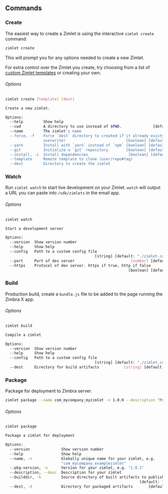 ## Commands

### Create

The easiest way to create a Zimlet is using the interactive `zimlet create` command:

```sh
zimlet create
```

This will prompt you for any options needed to create a new Zimlet.

For extra control over the Zimlet you create, try choosing from a list of [custom Zimlet templates](https://github.com/pl12133/zimlet-cli/tree/docs/first-draft/docs/zimlet-templates.md#TODOChange+Repo+To+Zimbra) or creating your own.

###### Options
```sh
zimlet create [template] [dest]

Create a new zimlet.

Options:
  --help         Show help                                             [boolean]
  --cwd          A directory to use instead of $PWD.              [default: "."]
  --name         The zimlet's name
  --force, -f    Force `dest` directory to created if it already exists; will
                 overwrite!                           [boolean] [default: false]
  --yarn         Install with `yarn` instead of `npm` [boolean] [default: false]
  --git          Initialize a `git` repository        [boolean] [default: false]
  --install, -i  Install dependencies                  [boolean] [default: true]
  --template     Remote template to clone (user/repo#tag)
  --dest         Directory to create the zimlet
```

### Watch

Run `zimlet watch` to start live development on your Zimlet. `watch` will output a URL you can paste into `/sdk/zimlets` in the email app.

###### Options
```sh
zimlet watch

Start a development server

Options:
  --version  Show version number                                       [boolean]
  --help     Show help                                                 [boolean]
  --config   Path to a custom config file
                                        [string] [default: "./zimlet.config.js"]
  --port     Port of dev server                         [number] [default: 8081]
  --https    Protocol of dev server. https if true, http if false
                                                       [boolean] [default: true]
```

### Build

Production build, create a `bundle.js` file to be added to the page running the Zimbra X app.

###### Options

```sh
zimlet build

Compile a zimlet

Options:
  --version  Show version number                                       [boolean]
  --help     Show help                                                 [boolean]
  --config   Path to a custom config file
                                        [string] [default: "./zimlet.config.js"]
  --dest     Directory for build artifacts           [string] [default: ./build]
```

### Package

Package for deployment to Zimbra server.

```sh
zimlet package --name com_mycompany_myzimlet -v 1.0.0 --description "My zimlet"
```

###### Options

```sh
zimlet package

Package a zimlet for deployment

Options:
  --version              Show version number                           [boolean]
  --help                 Show help                                     [boolean]
  --name, -n             Globally unique name for your zimlet, e.g.
                         "com_mycompany_examplezimlet"                [required]
  --pkg-version, -v      Version for your zimlet, e.g. "1.0.1"        [required]
  --description, --desc  Description for your zimlet                  [required]
  --builddir, -b         Source directory of built artifacts to publish
                                                            [default: "./build"]
  --dest, -d             Directory for packaged artifacts       [default: ./pkg]
``` 
